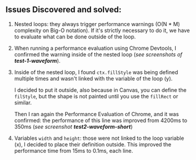 ## Issues Discovered and solved:

1. Nested loops: they always trigger performance warnings (O(N * M) complexity on Big-O notation). If it's strictly necessary to do it, we have to evaluate what can be done outside of the loop.
2. When running a performance evaluation using Chrome Devtools, I confirmed the warning inside of the nested loop (_see screenshots of **test-1-waveform**_).
3. Inside of the nested loop, I found `ctx.fillStyle` was being defined multiple times and wasn't linked with the variable of the loop (y).

    I decided to put it outside, also because in Canvas, you can define the `filStyle`, but the shape is not painted until you use the `fillRect` or similar.
    
    Then I ran again the Performance Evaluation of Chrome, and it was confirmed: the performance of this line was improved from 4200ms to 350ms (_see screenshot **test2-waveform-short**_)

4. Variables `width` and `height`: those were not linked to the loop variable (x), I decided to place their definition outside.
This improved the performance time from 15ms to 0.1ms, each line.

